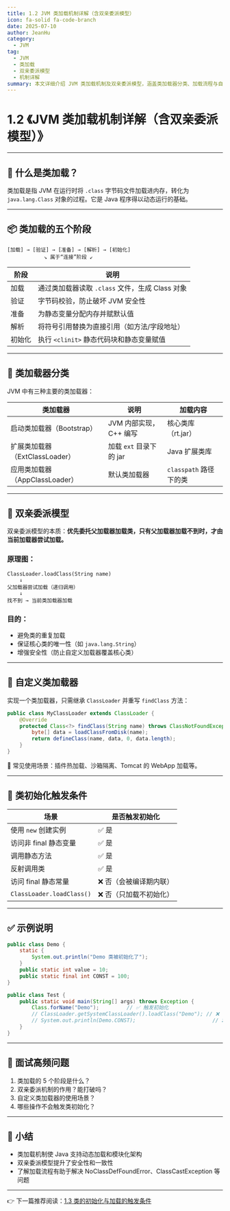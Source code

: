 ```yaml
---
title: 1.2 JVM 类加载机制详解（含双亲委派模型）
icon: fa-solid fa-code-branch
date: 2025-07-10
author: JeanHu
category:
  - JVM
tag:
  - JVM
  - 类加载
  - 双亲委派模型
  - 机制详解
summary: 本文详细介绍 JVM 类加载机制及双亲委派模型，涵盖类加载器分类、加载流程与自定义类加载器实现，帮助读者深入理解类加载底层原理。
---
```


# 1.2 《JVM 类加载机制详解（含双亲委派模型）》

------

## 🚀 什么是类加载？

类加载是指 JVM 在运行时将 `.class` 字节码文件加载进内存，转化为 `java.lang.Class` 对象的过程。它是 Java 程序得以动态运行的基础。

------
<!-- more -->
## 📦 类加载的五个阶段

```
[加载] → [验证] → [准备] → [解析] → [初始化]
            ↘ 属于“连接”阶段 ↙
```

| 阶段   | 说明                                            |
| ------ | ----------------------------------------------- |
| 加载   | 通过类加载器读取 `.class` 文件，生成 Class 对象 |
| 验证   | 字节码校验，防止破坏 JVM 安全性                 |
| 准备   | 为静态变量分配内存并赋默认值                    |
| 解析   | 将符号引用替换为直接引用（如方法/字段地址）     |
| 初始化 | 执行 `<clinit>` 静态代码块和静态变量赋值        |

------

## 🔄 类加载器分类

JVM 中有三种主要的类加载器：

| 类加载器                       | 说明                    | 加载内容               |
| ------------------------------ | ----------------------- | ---------------------- |
| 启动类加载器（Bootstrap）      | JVM 内部实现，C++ 编写  | 核心类库（rt.jar）     |
| 扩展类加载器（ExtClassLoader） | 加载 `ext` 目录下的 jar | Java 扩展类库          |
| 应用类加载器（AppClassLoader） | 默认类加载器            | `classpath` 路径下的类 |

------

## 🔁 双亲委派模型

双亲委派模型的本质：**优先委托父加载器加载类，只有父加载器加载不到时，才由当前加载器尝试加载。**

### 原理图：

```
ClassLoader.loadClass(String name)
    ↓
父加载器尝试加载（递归调用）
    ↓
找不到 → 当前类加载器加载
```

### 目的：

- 避免类的重复加载
- 保证核心类的唯一性（如 `java.lang.String`）
- 增强安全性（防止自定义加载器覆盖核心类）

------

## 🔧 自定义类加载器

实现一个类加载器，只需继承 `ClassLoader` 并重写 `findClass` 方法：

```java
public class MyClassLoader extends ClassLoader {
    @Override
    protected Class<?> findClass(String name) throws ClassNotFoundException {
        byte[] data = loadClassFromDisk(name);
        return defineClass(name, data, 0, data.length);
    }
}
```

🧩 常见使用场景：插件热加载、沙箱隔离、Tomcat 的 WebApp 加载等。

------

## 🧪 类初始化触发条件

| 场景                      | 是否触发初始化         |
| ------------------------- | ---------------------- |
| 使用 `new` 创建实例       | ✅ 是                   |
| 访问非 final 静态变量     | ✅ 是                   |
| 调用静态方法              | ✅ 是                   |
| 反射调用类                | ✅ 是                   |
| 访问 final 静态常量       | ❌ 否（会被编译期内联） |
| `ClassLoader.loadClass()` | ❌ 否（只加载不初始化） |

------

## ✅ 示例说明

```java
public class Demo {
    static {
        System.out.println("Demo 类被初始化了");
    }
    public static int value = 10;
    public static final int CONST = 100;
}

public class Test {
    public static void main(String[] args) throws Exception {
        Class.forName("Demo");         // ✅ 触发初始化
        // ClassLoader.getSystemClassLoader().loadClass("Demo"); // ❌ 不会初始化
        // System.out.println(Demo.CONST);                         // ❌ 不会初始化
    }
}
```

------

## 📌 面试高频问题

1. 类加载的 5 个阶段是什么？
2. 双亲委派机制的作用？能打破吗？
3. 自定义类加载器的使用场景？
4. 哪些操作不会触发类初始化？

------

## 📝 小结

- 类加载机制使 Java 支持动态加载和模块化架构
- 双亲委派模型提升了安全性和一致性
- 了解加载流程有助于解决 NoClassDefFoundError、ClassCastException 等问题

------

👉 下一篇推荐阅读：[1.3 类的初始化与加载的触发条件](./1.3类的初始化与加载的触发条件.md)